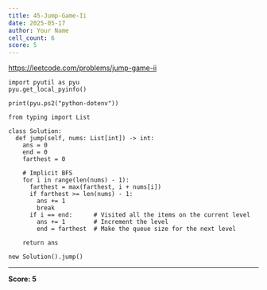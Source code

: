```yaml
---
title: 45-Jump-Game-Ii
date: 2025-05-17
author: Your Name
cell_count: 6
score: 5
---
```


https://leetcode.com/problems/jump-game-ii


```
import pyutil as pyu
pyu.get_local_pyinfo()
```


```
print(pyu.ps2("python-dotenv"))
```


```
from typing import List
```


```
class Solution:
  def jump(self, nums: List[int]) -> int:
    ans = 0
    end = 0
    farthest = 0

    # Implicit BFS
    for i in range(len(nums) - 1):
      farthest = max(farthest, i + nums[i])
      if farthest >= len(nums) - 1:
        ans += 1
        break
      if i == end:      # Visited all the items on the current level
        ans += 1        # Increment the level
        end = farthest  # Make the queue size for the next level

    return ans
```


```
new Solution().jump()
```


---
**Score: 5**